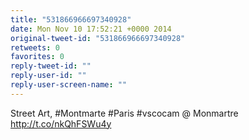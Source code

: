 ```yaml
---
title: "531866966697340928"
date: Mon Nov 10 17:52:21 +0000 2014
original-tweet-id: "531866966697340928"
retweets: 0
favorites: 0
reply-tweet-id: ""
reply-user-id: ""
reply-user-screen-name: ""
---
```

Street Art, #Montmarte #Paris #vscocam @ Monmartre http://t.co/nkQhFSWu4y
